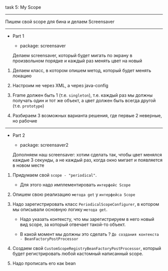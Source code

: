 task 5: My Scope

______________________________________

Пишем свой scope для бина и делаем Screensaver

______________________________________

* Part 1

 
    - package: screensaver
    
    Делаем screensaver, который будет мигать по экрану в произвольном порядке и каждый раз менять цвет на новый

1. Делаем класс, в котором опишем метод, который будет менять локацию

2. Настроим не через XML, а через java-config

3. Frame должен быть 1 (т.е. `singleton`), т.е. каждый раз мы должны получать один и тот же объект, а цвет должен быть всегда другой (т.е. `prototype`)

4. Разбираем 3 возможных варианта решения, где первые 2 неверные, но рабочие

______________________________________

* Part 2


    - package: screensaver2
    
    Дополняем наш screensaver: хотим сделать так, чтобы цвет менялся каждые 3 секунды, а не каждый раз, когда окно мигает и появляется в новом месте
    
1. Придумаем свой `scope - "periodical"`. 
   
   - Для этого надо имплементировать `интерфейс Scope`
    
2. Опишем свою реализацию `метода get` у `интерфейса Scope`

3. Надо зарегистрировать класс `PeriodicalScopeConfigurer`, в котором мы описывали основную логику `метода get`.
   
   - Надо указать контексту, что мы зарегистрируем в него новый вид scope, за который отвечает такой-то объект.
 
   - В какой момент мы должны это сделать ? `До создания контекста - BeanFactoryPostProcessor`
   
4. Создаем свой `CustomScopeRegistryBeanFactoryPostProcessor`, который будет регистрировать любой кастомный написанный scope.

5. Надо прописать его как bean

   
   
    




